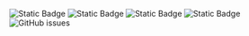 ![Static Badge](https://img.shields.io/badge/blacklists-60-000000) ![Static Badge](https://img.shields.io/badge/blacklisted-2700335-cc0000) ![Static Badge](https://img.shields.io/badge/whitelisted-2245-00CC00) ![Static Badge](https://img.shields.io/badge/streaming_blacklist-28107-000000) ![GitHub issues](https://img.shields.io/github/issues/fabriziosalmi/blacklists)
